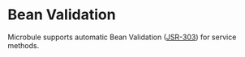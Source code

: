 # Bean Validation

Microbule supports automatic Bean Validation ([JSR-303](https://jcp.org/en/jsr/detail?id=303)) for service methods.
